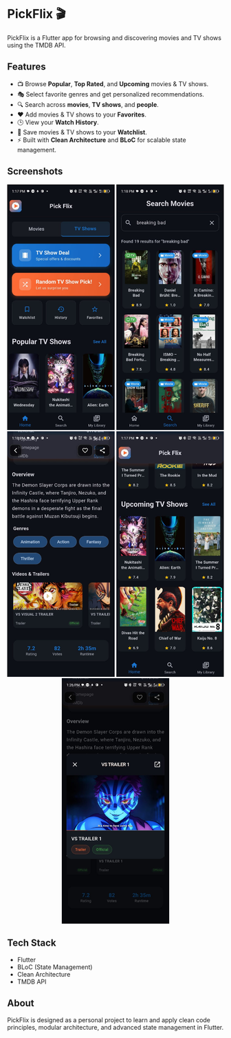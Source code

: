 # PickFlix 🎬

PickFlix is a Flutter app for browsing and discovering movies and TV shows using the TMDB API.

## Features
- 📺 Browse **Popular**, **Top Rated**, and **Upcoming** movies & TV shows.
- 🎭 Select favorite genres and get personalized recommendations.
- 🔍 Search across **movies**, **TV shows**, and **people**.
- ❤️ Add movies & TV shows to your **Favorites**.
- 🕒 View your **Watch History**.
- 📌 Save movies & TV shows to your **Watchlist**.
- ⚡ Built with **Clean Architecture** and **BLoC** for scalable state management.

## Screenshots

<p align="center">
  <img src="assets/images/tvpage.jpeg" width="250"/>
  <img src="assets/images/search.jpeg" width="250"/>
  <img src="assets/images/detils.jpeg" width="250"/>
  <img src="assets/images/upcoming.jpeg" width="250"/>
  <img src="assets/images/video.jpeg" width="250"/>
</p>

## Tech Stack
- Flutter
- BLoC (State Management)
- Clean Architecture
- TMDB API

## About
PickFlix is designed as a personal project to learn and apply clean code principles, modular architecture, and advanced state management in Flutter.  
